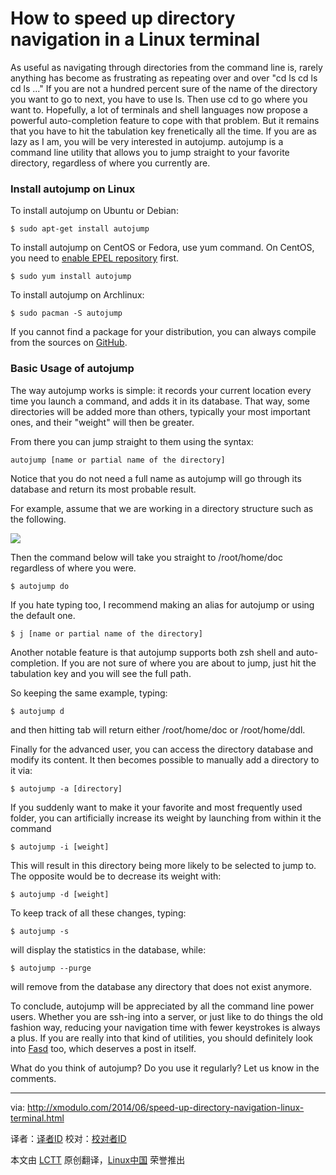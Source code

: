 How to speed up directory navigation in a Linux terminal
================================================================================
As useful as navigating through directories from the command line is, rarely anything has become as frustrating as repeating over and over "cd ls cd ls cd ls ..." If you are not a hundred percent sure of the name of the directory you want to go to next, you have to use ls. Then use cd to go where you want to. Hopefully, a lot of terminals and shell languages now propose a powerful auto-completion feature to cope with that problem. But it remains that you have to hit the tabulation key frenetically all the time. If you are as lazy as I am, you will be very interested in autojump. autojump is a command line utility that allows you to jump straight to your favorite directory, regardless of where you currently are.

### Install autojump on Linux ###

To install autojump on Ubuntu or Debian:

    $ sudo apt-get install autojump

To install autojump on CentOS or Fedora, use yum command. On CentOS, you need to [enable EPEL repository][1] first.

    $ sudo yum install autojump

To install autojump on Archlinux:

    $ sudo pacman -S autojump

If you cannot find a package for your distribution, you can always compile from the sources on [GitHub][2].

### Basic Usage of autojump ###

The way autojump works is simple: it records your current location every time you launch a command, and adds it in its database. That way, some directories will be added more than others, typically your most important ones, and their "weight" will then be greater.

From there you can jump straight to them using the syntax:

    autojump [name or partial name of the directory]

Notice that you do not need a full name as autojump will go through its database and return its most probable result.

For example, assume that we are working in a directory structure such as the following.

![](https://farm4.staticflickr.com/3921/14276240117_9f56b42fec_z.jpg)

Then the command below will take you straight to /root/home/doc regardless of where you were.

    $ autojump do

If you hate typing too, I recommend making an alias for autojump or using the default one.

    $ j [name or partial name of the directory]

Another notable feature is that autojump supports both zsh shell and auto-completion. If you are not sure of where you are about to jump, just hit the tabulation key and you will see the full path.

So keeping the same example, typing:

    $ autojump d

and then hitting tab will return either /root/home/doc or /root/home/ddl.

Finally for the advanced user, you can access the directory database and modify its content. It then becomes possible to manually add a directory to it via:

    $ autojump -a [directory]

If you suddenly want to make it your favorite and most frequently used folder, you can artificially increase its weight by launching from within it the command

    $ autojump -i [weight]

This will result in this directory being more likely to be selected to jump to. The opposite would be to decrease its weight with:

    $ autojump -d [weight]

To keep track of all these changes, typing:

    $ autojump -s

will display the statistics in the database, while:

    $ autojump --purge

will remove from the database any directory that does not exist anymore.

To conclude, autojump will be appreciated by all the command line power users. Whether you are ssh-ing into a server, or just like to do things the old fashion way, reducing your navigation time with fewer keystrokes is always a plus. If you are really into that kind of utilities, you should definitely look into [Fasd][3] too, which deserves a post in itself.

What do you think of autojump? Do you use it regularly? Let us know in the comments.

--------------------------------------------------------------------------------

via: http://xmodulo.com/2014/06/speed-up-directory-navigation-linux-terminal.html

译者：[译者ID](https://github.com/译者ID) 校对：[校对者ID](https://github.com/校对者ID)

本文由 [LCTT](https://github.com/LCTT/TranslateProject) 原创翻译，[Linux中国](http://linux.cn/) 荣誉推出

[1]:http://xmodulo.com/2013/03/how-to-set-up-epel-repository-on-centos.html
[2]:https://github.com/joelthelion/autojump
[3]:https://github.com/clvv/fasd